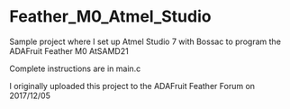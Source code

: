 # Feather_M0_Atmel_Studio
 Sample project where I set up Atmel Studio 7 with Bossac to program the ADAFruit Feather M0 AtSAMD21

Complete instructions are in main.c

I originally uploaded this project to the ADAFruit Feather Forum on 2017/12/05